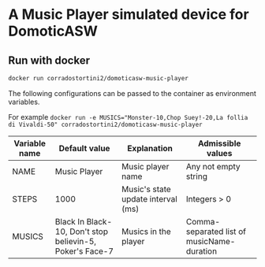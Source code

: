 # A Music Player simulated device for DomoticASW

## Run with docker

```sh
docker run corradostortini2/domoticasw-music-player
```

The following configurations can be passed to the container as environment variables.

For example `docker run -e MUSICS="Monster-10,Chop Suey!-20,La follia di Vivaldi-50" corradostortini2/domoticasw-music-player`


| Variable name | Default value                                            | Explanation                        | Admissible values                                                    |
|-------------- |----------------------------------------------------------|----------------------------------- |----------------------------------------------------------------------|
| NAME          | Music Player                                             | Music player name                  | Any not empty string                                                 |
| STEPS         | 1000                                                     | Music's state update interval (ms) | Integers > 0                                                        |
| MUSICS        | Black In Black-10, Don't stop believin-5, Poker's Face-7 | Musics in the player               | Comma-separated list of musicName-duration |